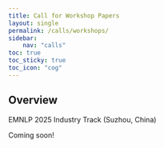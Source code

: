 ```yaml
---
title: Call for Workshop Papers
layout: single
permalink: /calls/workshops/
sidebar: 
    nav: "calls"
toc: true
toc_sticky: true
toc_icon: "cog"
---
```


## Overview
EMNLP 2025 Industry Track (Suzhou, China)

Coming soon!
